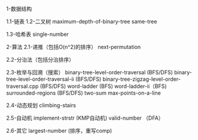 
1-数据结构

1.1-链表
1.2-二叉树
maximum-depth-of-binary-tree
same-tree

1.3-哈希表
single-number


2-算法
2.1-递推（包括O(n^2)的排序）
next-permutation

2.2-分治法（包括分治排序）


2.3-枚举与回溯（搜索）
binary-tree-level-order-traversal (BFS/DFS)
binary-tree-level-order-traversal-ii (BFS/DFS)
binary-tree-zigzag-level-order-traversal.cpp (BFS/DFS)
word-ladder (BFS)
word-ladder-ii（BFS)
surrounded-regions (BFS/DFS)
two-sum
max-points-on-a-line


2.4-动态规划
climbing-stairs

2.5-自动机
implement-strstr (KMP自动机)
valid-number （DFA）

2.6-其它
largest-number (排序，重写comp)





